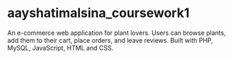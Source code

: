 # aayshatimalsina_coursework1
An e-commerce web application for plant lovers. Users can browse plants, add them to their cart, place orders, and leave reviews. Built with PHP, MySQL, JavaScript, HTML and CSS.

